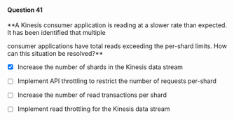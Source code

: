 #### Question  41


**A Kinesis consumer application is reading at a slower rate than expected. It has been identified that multiple

consumer applications have total reads exceeding the per-shard limits. How can this situation be resolved?**


- [x] Increase the number of shards in the Kinesis data stream


- [ ] Implement API throttling to restrict the number of requests per-shard


- [ ] Increase the number of read transactions per shard


- [ ] Implement read throttling for the Kinesis data stream


